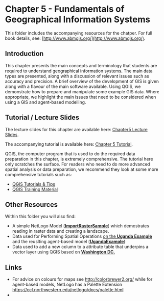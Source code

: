 # Chapter 5 - Fundamentals of Geographical Information Systems

This folder includes the accompanying resources for the chatper. For full book details, see: [http://www.abmgis.org/](http://www.abmgis.org/).

## Introduction

This chapter presents the main concepts and terminology that students are required to understand geographical information systems. The main data types are presented, along with a discussion of relevant issues such as accuracy and precision. A brief overview of the development of GIS is given along with a flavour of the main software available. Using QGIS, we demonstrate how to prepare and manipulate some example GIS data. Where appropriate, we highlight the main issues that need to be considered when using a GIS and agent-based modelling.

## Tutorial / Lecture Slides

The lecture slides for this chapter are available here: [Chapter5 Lecture Slides](./Chapter5.pptx).

The accompanying tutorial is available here: [Chapter 5 Tutorial](./Chapter5_Tutorial.pptx).

QGIS, the computer program that is used to do the required data preparation in this chapter, is extremely comprehensive. The tutorial here only scratches the surface. For readers who need to do more advanced spatial analysis or data preparation, we recommend they look at some more comprehensive tutorials such as:

 - [QGIS Tutorials & Tips](https://www.qgistutorials.com/en/)
 - [QGIS Training Material](https://www.qgis.org/en/site/forusers/trainingmaterial/index.html)

## Other Resources

Within this folder you will also find:

* A simple NetLogo Model ([**ImportRasterSample**](Models/RasterExample)) which demostrates reading in raster data and creating a landscape.
* Data used for Performing Spatial Operations [on the **Uganda Example**](Models/UgandaExample) and the reuslting agent-based model ([**UgandaExample**](Models/UgandaExample)) 
* Data used to add a new column to a attribute table that underpins a vector layer using QGIS based on [**Washington DC.**](Data/DC_Data)


## Links

* For advice on colours for maps see <http://colorbrewer2.org/> while for agent-based models, NetLogo has a Palette Extension <https://ccl.northwestern.edu/netlogo/docs/palette.html>
* 
